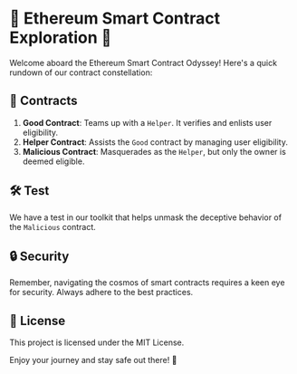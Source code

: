 # 🚀 Ethereum Smart Contract Exploration 🚀

Welcome aboard the Ethereum Smart Contract Odyssey! Here's a quick rundown of our contract constellation:

## 🌟 Contracts

1. **Good Contract**: Teams up with a `Helper`. It verifies and enlists user eligibility.
2. **Helper Contract**: Assists the `Good` contract by managing user eligibility.
3. **Malicious Contract**: Masquerades as the `Helper`, but only the owner is deemed eligible.

## 🛠️ Test

We have a test in our toolkit that helps unmask the deceptive behavior of the `Malicious` contract.

## 🔒 Security

Remember, navigating the cosmos of smart contracts requires a keen eye for security. Always adhere to the best practices.

## 📜 License

This project is licensed under the MIT License.

Enjoy your journey and stay safe out there! 🚀
